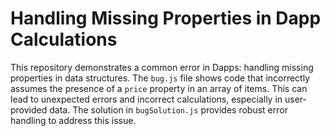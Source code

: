 # Handling Missing Properties in Dapp Calculations

This repository demonstrates a common error in Dapps: handling missing properties in data structures.  The `bug.js` file shows code that incorrectly assumes the presence of a `price` property in an array of items. This can lead to unexpected errors and incorrect calculations, especially in user-provided data.  The solution in `bugSolution.js` provides robust error handling to address this issue.